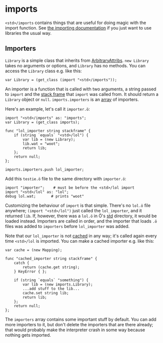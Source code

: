 # imports

`<std>/imports` contains things that are useful for doing magic with the
import function. See [the importing documentation](../importing.md) if you just
want to use libraries the usual way.

## Importers

`Library` is a simple class that inherits from
[ArbitraryAttribs](../builtins.md#arbitraryattribs). `new Library` takes no
arguments or options, and `Library` has no methods. You can access the
`Library` class e.g. like this:

```python3
var Library = (get_class (import "<std>/imports"));
```

An importer is a function that is called with two arguments, a string passed to
`import` and the [stack frame] that `import` was called from. It should return
a `Library` object or `null`. `imports.importers` is an [array] of importers.

Here's an example, let's call it `importer.ö`:

```python3
import "<std>/imports" as: "imports";
var Library = (get_class imports);

func "lol_importer string stackframe" {
    if (string `equals` "<std>/lol") {
        var lib = (new Library);
        lib.wat = "woot";
        return lib;
    };
    return null;
};

imports.importers.push lol_importer;
```

Add this `testie.ö` file to the same directory with `importer.ö`:

```python3
import "importer";    # must be before the <std>/lol import
import "<std>/lol" as: "lol";
debug lol.wat;       # prints "woot"
```

Customizing the behaviour of `import` is that simple. There's no `lol.ö` file
anywhere; `(import "<std>/lol")` just called the `lol_importer`, and it
returned `lib`. If, however, there was a `lol.ö` in Ö's [std](../../std)
directory, it would be loaded instead. Importers are called in order, and the
importer that loads `.ö` files was added to `importers` before `lol_importer`
was added.

Note that our `lol_importer` is not [cached] in any way; it's called again
every time `<std>/lol` is imported. You can make a cached importer e.g.
like this:

```python3
var cache = (new Mapping);

func "cached_importer string stackframe" {
    catch {
        return (cache.get string);
    } KeyError { };

    if (string `equals` "something") {
        var lib = (new imports.Library);
        ...add stuff to the lib...
        cache.set string lib;
        return lib;
    };
    return null;
};
```

The `importers` array contains some important stuff by default. You can add
more importers to it, but don't delete the importers that are there already;
that would probably make the interpreter crash in some way because nothing gets
imported.


[array]: ../builtins.md#array
[stack frame]: ../errors.md#stackframe-objects
[cached]: ../importing.md#caching
